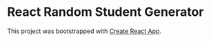 # React Random Student Generator

This project was bootstrapped with [Create React App](https://github.com/facebook/create-react-app).